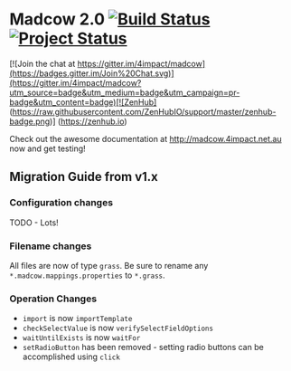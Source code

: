 # Madcow 2.0  [![Build Status](https://travis-ci.org/4impact/madcow.png)](https://travis-ci.org/4impact/madcow) [![Project Status](http://stillmaintained.com/4impact/madcow.png)](https://stillmaintained.com/4impact/madcow)

[![Join the chat at https://gitter.im/4impact/madcow](https://badges.gitter.im/Join%20Chat.svg)](https://gitter.im/4impact/madcow?utm_source=badge&utm_medium=badge&utm_campaign=pr-badge&utm_content=badge)[![ZenHub] (https://raw.githubusercontent.com/ZenHubIO/support/master/zenhub-badge.png)] (https://zenhub.io)

Check out the awesome documentation at http://madcow.4impact.net.au now and get testing!

## Migration Guide from v1.x

### Configuration changes

TODO - Lots!

### Filename changes

All files are now of type `grass`. Be sure to rename any `*.madcow.mappings.properties` to `*.grass`.

### Operation Changes

* `import` is now `importTemplate`
* `checkSelectValue` is now `verifySelectFieldOptions`
* `waitUntilExists` is now `waitFor`
* `setRadioButton` has been removed - setting radio buttons can be accomplished using `click`
